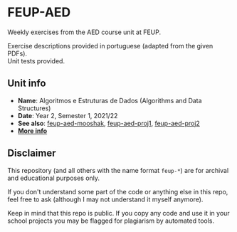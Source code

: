 # FEUP-AED

Weekly exercises from the AED course unit at FEUP.

Exercise descriptions provided in portuguese (adapted from the given PDFs).\
Unit tests provided.

## Unit info

* **Name**: Algoritmos e Estruturas de Dados (Algorithms and Data Structures)
* **Date**: Year 2, Semester 1, 2021/22
* **See also**: [feup-aed-mooshak](https://github.com/ttoino/feup-aed-mooshak), [feup-aed-proj1](https://github.com/ttoino/feup-aed-proj1), [feup-aed-proj2](https://github.com/ttoino/feup-aed-proj2)
* [**More info**](https://sigarra.up.pt/feup/ucurr_geral.ficha_uc_view?pv_ocorrencia_id=484404)

## Disclaimer

This repository (and all others with the name format `feup-*`) are for archival and educational purposes only.

If you don't understand some part of the code or anything else in this repo, feel free to ask (although I may not understand it myself anymore).

Keep in mind that this repo is public. If you copy any code and use it in your school projects you may be flagged for plagiarism by automated tools.
